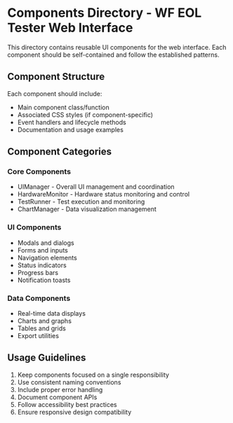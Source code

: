 # Components Directory - WF EOL Tester Web Interface

This directory contains reusable UI components for the web interface. Each component should be self-contained and follow the established patterns.

## Component Structure

Each component should include:
- Main component class/function
- Associated CSS styles (if component-specific)
- Event handlers and lifecycle methods
- Documentation and usage examples

## Component Categories

### Core Components
- UIManager - Overall UI management and coordination
- HardwareMonitor - Hardware status monitoring and control
- TestRunner - Test execution and monitoring
- ChartManager - Data visualization management

### UI Components
- Modals and dialogs
- Forms and inputs
- Navigation elements
- Status indicators
- Progress bars
- Notification toasts

### Data Components
- Real-time data displays
- Charts and graphs
- Tables and grids
- Export utilities

## Usage Guidelines

1. Keep components focused on a single responsibility
2. Use consistent naming conventions
3. Include proper error handling
4. Document component APIs
5. Follow accessibility best practices
6. Ensure responsive design compatibility